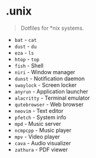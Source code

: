 # .unix

> Dotfiles for *nix systems.

- `bat` - `cat`
- `dust` - `du`
- `eza` - `ls`
- `htop` - `top`
- `fish` - Shell
- `niri` - Window manager
- `dunst` - Notification daemon
- `swaylock` - Screen locker
- `anyrun` - Application launcher
- `alacritty` - Terminal emulator
- `qutebrowser` - Web browser
- `neovim` - Text editor
- `pfetch` - System info
- `mpd` - Music server
- `ncmpcpp` - Music player
- `mpv` - Video player
- `cava` - Audio visualizer
- `zathura` - PDF viewer
